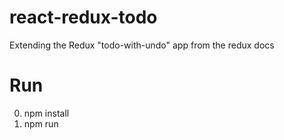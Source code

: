 # react-redux-todo
Extending the Redux "todo-with-undo" app from the redux docs

# Run

0. npm install
0. npm run
